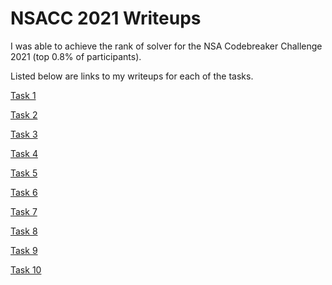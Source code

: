
# **NSACC 2021 Writeups**

I was able to achieve the rank of solver for the NSA Codebreaker Challenge 2021 (top 0.8% of participants).

Listed below are links to my writeups for each of the tasks.

[Task 1](Task01/Task1_Writeup.md)

[Task 2](Task02/Task2_Writeup.md)

[Task 3](Task03/Task3_Writeup.md)

[Task 4](Task04/Task4_Writeup.md)

[Task 5](Task05/Task5_Writeup.md)

[Task 6](Task06/Task6_Writeup.md)

[Task 7](Task07/Task7_Writeup.md)

[Task 8](Task08/Task8_Writeup.md)

[Task 9](Task09/Task9_Writeup.md)

[Task 10](Task10/Task10_Writeup.md)